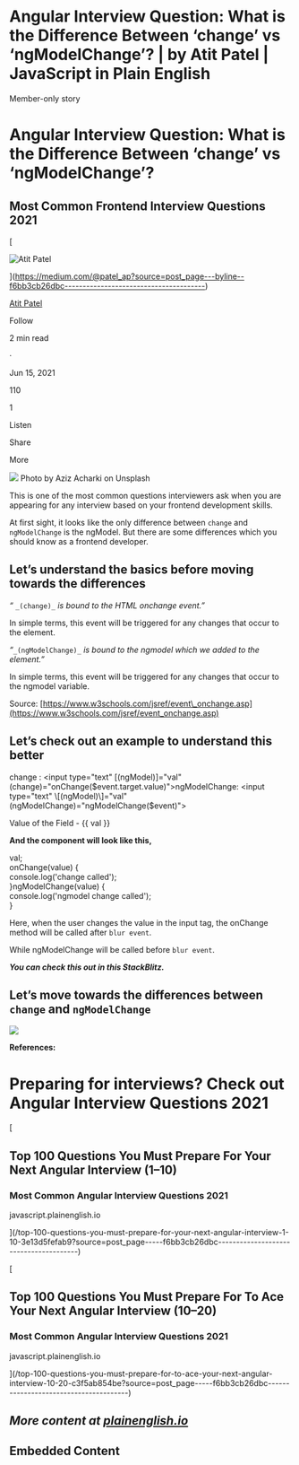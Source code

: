 # Angular Interview Question: What is the Difference Between ‘change’ vs ‘ngModelChange’? | by Atit Patel | JavaScript in Plain English

Member-only story

# Angular Interview Question: What is the Difference Between ‘change’ vs ‘ngModelChange’?

## Most Common Frontend Interview Questions 2021

[

![Atit Patel](https://miro.medium.com/v2/da:true/resize:fill:64:64/0*SV8rK_8pzbIyQohY)





](https://medium.com/@patel_ap?source=post_page---byline--f6bb3cb26dbc---------------------------------------)

[Atit Patel](https://medium.com/@patel_ap?source=post_page---byline--f6bb3cb26dbc---------------------------------------)

Follow

2 min read

·

Jun 15, 2021

110

1

Listen

Share

More

![](https://miro.medium.com/v2/resize:fit:875/0*lGlfJ4o8TUax--BM)
Photo by Aziz Acharki on Unsplash

This is one of the most common questions interviewers ask when you are appearing for any interview based on your frontend development skills.

At first sight, it looks like the only difference between `change` and `ngModelChange` is the ngModel. But there are some differences which you should know as a frontend developer.

## Let’s understand the basics before moving towards the differences

_“_ `_(change)_` _is bound to the HTML onchange event.”_

In simple terms, this event will be triggered for any changes that occur to the element.

_“_`_(ngModelChange)_` _is bound to the ngmodel which we added to the element.”_

In simple terms, this event will be triggered for any changes that occur to the ngmodel variable.

Source: [https://www.w3schools.com/jsref/event\_onchange.asp](https://www.w3schools.com/jsref/event_onchange.asp)

## **Let’s check out an example to understand this better**

change : <input type="text" \[(ngModel)\]="val" (change)="onChange($event.target.value)">ngModelChange: <input type="text" \[(ngModel)\]="val" (ngModelChange)="ngModelChange($event)"><p>Value of the Field - {{ val }}</p>

**And the component will look like this,**

val;  
onChange(value) {  
    console.log('change called');  
}ngModelChange(value) {  
    console.log('ngmodel change called');  
}

Here, when the user changes the value in the input tag, the onChange method will be called after `blur event`.

While ngModelChange will be called before `blur event`.

**_You can check this out in this StackBlitz._**

## Let’s move towards the differences between `change` and `ngModelChange`

![](https://miro.medium.com/v2/resize:fit:875/1*ArLiAwZSyF7Wo-XWORHnGg.png)

**References:**

# Preparing for interviews? Check out Angular Interview Questions 2021

[

## Top 100 Questions You Must Prepare For Your Next Angular Interview (1–10)

### Most Common Angular Interview Questions 2021

javascript.plainenglish.io



](/top-100-questions-you-must-prepare-for-your-next-angular-interview-1-10-3e13d5fefab9?source=post_page-----f6bb3cb26dbc---------------------------------------)

[

## Top 100 Questions You Must Prepare For To Ace Your Next Angular Interview (10–20)

### Most Common Angular Interview Questions 2021

javascript.plainenglish.io



](/top-100-questions-you-must-prepare-for-to-ace-your-next-angular-interview-10-20-c3f5ab854be?source=post_page-----f6bb3cb26dbc---------------------------------------)

## _More content at_ [_plainenglish.io_](http://plainenglish.io/)

## Embedded Content